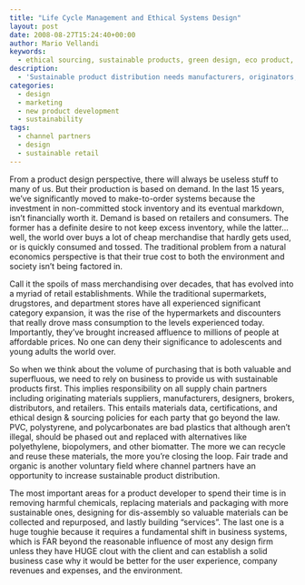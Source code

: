 ```yaml
---
title: "Life Cycle Management and Ethical Systems Design"
layout: post
date: 2008-08-27T15:24:40+00:00
author: Mario Vellandi
keywords:
  - ethical sourcing, sustainable products, green design, eco product, retail distribution, sustainability, environment
description:
  - 'Sustainable product distribution needs manufacturers, originators, and retailers to use certifications and ethical design & sourcing policies to effect change.'
categories:
  - design
  - marketing
  - new product development
  - sustainability
tags:
  - channel partners
  - design
  - sustainable retail
---
```

From a product design perspective, there will always be useless stuff to many of us. But their production is based on demand. In the last 15 years, we’ve significantly moved to make-to-order systems because the investment in non-committed stock inventory and its eventual markdown, isn’t financially worth it. Demand is based on retailers and consumers. The former has a definite desire to not keep excess inventory, while the latter…well, the world over buys a lot of cheap merchandise that hardly gets used, or is quickly consumed and tossed. The traditional problem from a natural economics perspective is that their true cost to both the environment and society isn&#8217;t being factored in.

Call it the spoils of mass merchandising over decades, that has evolved into a myriad of retail establishments. While the traditional supermarkets, drugstores, and department stores have all experienced significant category expansion, it was the rise of the hypermarkets and discounters that really drove mass consumption to the levels experienced today. Importantly, they&#8217;ve brought increased affluence to millions of people at affordable prices. No one can deny their significance to adolescents and young adults the world over.

So when we think about the volume of purchasing that is both valuable and superfluous, we need to rely on business to provide us with sustainable products first. This implies responsibility on all supply chain partners including originating materials suppliers, manufacturers, designers, brokers, distributors, and retailers. This entails materials data, certifications, and ethical design & sourcing policies for each party that go beyond the law. PVC, polystyrene, and polycarbonates are bad plastics that although aren&#8217;t illegal, should be phased out and replaced with alternatives like polyethylene, biopolymers, and other biomatter. The more we can recycle and reuse these materials, the more you&#8217;re closing the loop. Fair trade and organic is another voluntary field where channel partners have an opportunity to increase sustainable product distribution.

The most important areas for a product developer to spend their time is in removing harmful chemicals, replacing materials and packaging with more sustainable ones, designing for dis-assembly so valuable materials can be collected and repurposed, and lastly building “services”. The last one is a huge toughie because it requires a fundamental shift in business systems, which is FAR beyond the reasonable influence of most any design firm unless they have HUGE clout with the client and can establish a solid business case why it would be better for the user experience, company revenues and expenses, and the environment.
